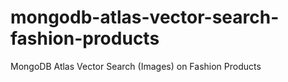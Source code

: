 # mongodb-atlas-vector-search-fashion-products
MongoDB Atlas Vector Search (Images) on Fashion Products
